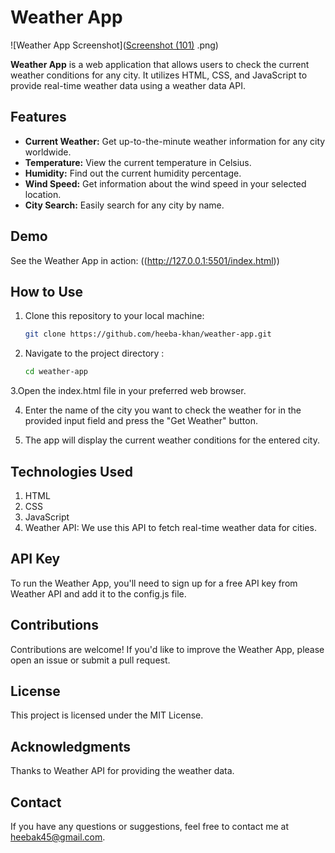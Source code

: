 # Weather App

![Weather App Screenshot]([Screenshot (101)](https://github.com/heeba-khan/Weather-App/assets/111532086/6b6e6444-cc44-4c55-b27e-dcb9499e425c)
.png)

**Weather App** is a web application that allows users to check the current weather conditions for any city. It utilizes HTML, CSS, and JavaScript to provide real-time weather data using a weather data API.

## Features

- **Current Weather:** Get up-to-the-minute weather information for any city worldwide.
- **Temperature:** View the current temperature in Celsius.
- **Humidity:** Find out the current humidity percentage.
- **Wind Speed:** Get information about the wind speed in your selected location.
- **City Search:** Easily search for any city by name.

## Demo

See the Weather App in action: ((http://127.0.0.1:5501/index.html))

## How to Use

1. Clone this repository to your local machine:
   ```bash
   git clone https://github.com/heeba-khan/weather-app.git
   
2. Navigate to the project directory :
    ```bash
   cd weather-app
    
3.Open the index.html file in your preferred web browser.

4. Enter the name of the city you want to check the weather for in the provided input field and press the "Get Weather" button.

5. The app will display the current weather conditions for the entered city.

## Technologies Used
1. HTML
2. CSS
3. JavaScript
4. Weather API: We use this API to fetch real-time weather data for cities.



## API Key
To run the Weather App, you'll need to sign up for a free API key from Weather API and add it to the config.js file.


## Contributions
Contributions are welcome! If you'd like to improve the Weather App, please open an issue or submit a pull request.

## License
This project is licensed under the MIT License.

## Acknowledgments
Thanks to Weather API for providing the weather data.

## Contact
If you have any questions or suggestions, feel free to contact me at heebak45@gmail.com.

